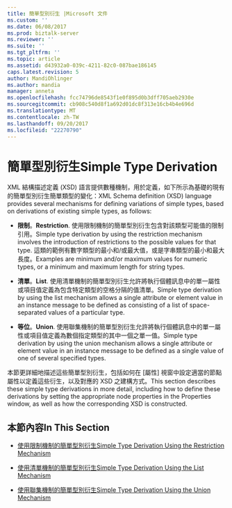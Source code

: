 ```yaml
---
title: 簡單型別衍生 |Microsoft 文件
ms.custom: ''
ms.date: 06/08/2017
ms.prod: biztalk-server
ms.reviewer: ''
ms.suite: ''
ms.tgt_pltfrm: ''
ms.topic: article
ms.assetid: d43932a0-039c-4211-82c0-087bae186145
caps.latest.revision: 5
author: MandiOhlinger
ms.author: mandia
manager: anneta
ms.openlocfilehash: fcc74796de8543f1e0f895d0b3dff705aeb2930e
ms.sourcegitcommit: cb908c540d8f1a692d01dc8f313e16cb4b4e696d
ms.translationtype: MT
ms.contentlocale: zh-TW
ms.lasthandoff: 09/20/2017
ms.locfileid: "22270790"
---
```

# <a name="simple-type-derivation"></a><span data-ttu-id="1d3b6-102">簡單型別衍生</span><span class="sxs-lookup"><span data-stu-id="1d3b6-102">Simple Type Derivation</span></span>
<span data-ttu-id="1d3b6-103">XML 結構描述定義 (XSD) 語言提供數種機制，用於定義，如下所示為基礎的現有的簡單型別衍生簡單類型的變化：</span><span class="sxs-lookup"><span data-stu-id="1d3b6-103">XML Schema definition (XSD) language provides several mechanisms for defining variations of simple types, based on derivations of existing simple types, as follows:</span></span>  
  
-   <span data-ttu-id="1d3b6-104">**限制**。</span><span class="sxs-lookup"><span data-stu-id="1d3b6-104">**Restriction**.</span></span> <span data-ttu-id="1d3b6-105">使用限制機制的簡單型別衍生包含對該類型可能值的限制引用。</span><span class="sxs-lookup"><span data-stu-id="1d3b6-105">Simple type derivation by using the restriction mechanism involves the introduction of restrictions to the possible values for that type.</span></span> <span data-ttu-id="1d3b6-106">這類的範例有數字類型的最小和/或最大值，或是字串類型的最小和最大長度。</span><span class="sxs-lookup"><span data-stu-id="1d3b6-106">Examples are minimum and/or maximum values for numeric types, or a minimum and maximum length for string types.</span></span>  
  
-   <span data-ttu-id="1d3b6-107">**清單**。</span><span class="sxs-lookup"><span data-stu-id="1d3b6-107">**List**.</span></span> <span data-ttu-id="1d3b6-108">使用清單機制的簡單型別衍生允許將執行個體訊息中的單一屬性或項目值定義為包含特定類型的空格分隔的值清單。</span><span class="sxs-lookup"><span data-stu-id="1d3b6-108">Simple type derivation by using the list mechanism allows a single attribute or element value in an instance message to be defined as consisting of a list of space-separated values of a particular type.</span></span>  
  
-   <span data-ttu-id="1d3b6-109">**等位**。</span><span class="sxs-lookup"><span data-stu-id="1d3b6-109">**Union**.</span></span> <span data-ttu-id="1d3b6-110">使用聯集機制的簡單型別衍生允許將執行個體訊息中的單一屬性或項目值定義為數個指定類型的其中一個之單一值。</span><span class="sxs-lookup"><span data-stu-id="1d3b6-110">Simple type derivation by using the union mechanism allows a single attribute or element value in an instance message to be defined as a single value of one of several specified types.</span></span>  
  
 <span data-ttu-id="1d3b6-111">本節更詳細地描述這些簡單型別衍生，包括如何在 [屬性] 視窗中設定適當的節點屬性以定義這些衍生，以及對應的 XSD 之建構方式。</span><span class="sxs-lookup"><span data-stu-id="1d3b6-111">This section describes these simple type derivations in more detail, including how to define these derivations by setting the appropriate node properties in the Properties window, as well as how the corresponding XSD is constructed.</span></span>  
  
## <a name="in-this-section"></a><span data-ttu-id="1d3b6-112">本節內容</span><span class="sxs-lookup"><span data-stu-id="1d3b6-112">In This Section</span></span>  
  
-   [<span data-ttu-id="1d3b6-113">使用限制機制的簡單型別衍生</span><span class="sxs-lookup"><span data-stu-id="1d3b6-113">Simple Type Derivation Using the Restriction Mechanism</span></span>](../core/simple-type-derivation-using-the-restriction-mechanism.md)  
  
-   [<span data-ttu-id="1d3b6-114">使用清單機制的簡單型別衍生</span><span class="sxs-lookup"><span data-stu-id="1d3b6-114">Simple Type Derivation Using the List Mechanism</span></span>](../core/simple-type-derivation-using-the-list-mechanism.md)  
  
-   [<span data-ttu-id="1d3b6-115">使用聯集機制的簡單型別衍生</span><span class="sxs-lookup"><span data-stu-id="1d3b6-115">Simple Type Derivation Using the Union Mechanism</span></span>](../core/simple-type-derivation-using-the-union-mechanism.md)